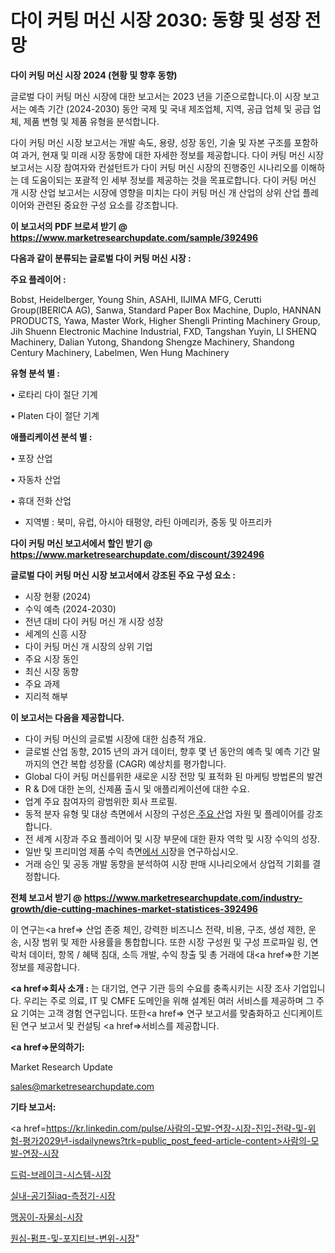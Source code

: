 # 다이 커팅 머신 시장 2030: 동향 및 성장 전망

<strong>다이 커팅 머신 시장 2024 (현황 및 향후 동향)</strong>

글로벌 다이 커팅 머신 시장에 대한 보고서는 2023 년을 기준으로합니다.이 시장 보고서는 예측 기간 (2024-2030) 동안 국제 및 국내 제조업체, 지역, 공급 업체 및 공급 업체, 제품 변형 및 제품 유형을 분석합니다.

다이 커팅 머신 시장 보고서는 개발 속도, 용량, 성장 동인, 기술 및 자본 구조를 포함하여 과거, 현재 및 미래 시장 동향에 대한 자세한 정보를 제공합니다. 다이 커팅 머신 시장 보고서는 시장 참여자와 컨설턴트가 다이 커팅 머신 시장의 진행중인 시나리오를 이해하는 데 도움이되는 포괄적 인 세부 정보를 제공하는 것을 목표로합니다. 다이 커팅 머신 개 시장 산업 보고서는 시장에 영향을 미치는 다이 커팅 머신 개 산업의 상위 산업 플레이어와 관련된 중요한 구성 요소를 강조합니다.



<strong>이 보고서의 PDF 브로셔 받기 @ <a href=https://www.marketresearchupdate.com/sample/392496>https://www.marketresearchupdate.com/sample/392496</a></strong>



<strong>다음과 같이 분류되는 글로벌 다이 커팅 머신 시장 :</strong>



<strong>주요 플레이어 :</strong>

Bobst, Heidelberger, Young Shin, ASAHI, IIJIMA MFG, Cerutti Group(IBERICA AG), Sanwa, Standard Paper Box Machine, Duplo, HANNAN PRODUCTS, Yawa, Master Work, Higher Shengli Printing Machinery Group, Jih Shuenn Electronic Machine Industrial, FXD, Tangshan Yuyin, LI SHENQ Machinery, Dalian Yutong, Shandong Shengze Machinery, Shandong Century Machinery, Labelmen, Wen Hung Machinery



<strong>유형 분석 별 :</strong>

• 로타리 다이 절단 기계

• Platen 다이 절단 기계



<strong>애플리케이션 분석 별 :</strong>

• 포장 산업

• 자동차 산업

• 휴대 전화 산업

<ul>
  <li>지역별 : 북미, 유럽, 아시아 태평양, 라틴 아메리카, 중동 및 아프리카</li>
</ul>


<strong>다이 커팅 머신 보고서에서 할인 받기 @ <a href=https://www.marketresearchupdate.com/discount/392496>https://www.marketresearchupdate.com/discount/392496</a></strong>



<strong>글로벌 다이 커팅 머신 시장 보고서에서 강조된 주요 구성 요소 :</strong>
<ul>
  <li>시장 현황 (2024)</li>
  <li>수익 예측 (2024-2030)</li>
  <li>전년 대비 다이 커팅 머신 개 시장 성장</li>
  <li>세계의 신흥 시장</li>
  <li>다이 커팅 머신 개 시장의 상위 기업</li>
  <li>주요 시장 동인</li>
  <li>최신 시장 동향</li>
  <li>주요 과제</li>
  <li>지리적 해부</li>
</ul>


<strong>이 보고서는 다음을 제공합니다.</strong>
<ul>
  <li>다이 커팅 머신의 글로벌 시장에 대한 심층적 개요.</li>
  <li>글로벌 산업 동향, 2015 년의 과거 데이터, 향후 몇 년 동안의 예측 및 예측 기간 말까지의 연간 복합 성장률 (CAGR) 예상치를 평가합니다.</li>
  <li>Global 다이 커팅 머신를위한 새로운 시장 전망 및 표적화 된 마케팅 방법론의 발견</li>
  <li>R &amp; D에 대한 논의, 신제품 출시 및 애플리케이션에 대한 수요.</li>
  <li>업계 주요 참여자의 광범위한 회사 프로필.</li>
  <li>동적 분자 유형 및 대상 측면에서 시장의 구성은<a href=> 주요 산</a>업 자원 및 플레이어를 강조합니다.</li>
  <li>전 세계 시장과 주요 플레이어 및 시장 부문에 대한 환자 역학 및 시장 수익의 성장.</li>
  <li>일반 및 프리미엄 제품 수익 측면<a href=>에서 시</a>장을 연구하십시오.</li>
  <li>거래 승인 및 공동 개발 동향을 분석하여 시장 판매 시나리오에서 상업적 기회를 결정합니다.</li>
</ul>



<strong>전체 보고서 받기 @ <a href=https://www.marketresearchupdate.com/industry-growth/die-cutting-machines-market-statistices-392496>https://www.marketresearchupdate.com/industry-growth/die-cutting-machines-market-statistices-392496</a></strong>

이 연구는<a href=> 산업 존중</a> 체인, 강력한 비즈니스 전략, 비용, 구조, 생성 제한, 운송, 시장 범위 및 제한 사용률을 통합합니다. 또한 시장 구성원 및 구성 프로파일 링, 연락처 데이터, 항목 / 혜택 침대, 소득 개발, 수익 창출 및 총 거래에 대<a href=>한 기본 </a>정보를 제공합니다.



<strong><a href=>회사 소</a>개 :</strong>
는 대기업, 연구 기관 등의 수요를 충족시키는 시장 조사 기업입니다. 우리는 주로 의료, IT 및 CMFE 도메인을 위해 설계된 여러 서비스를 제공하며 그 주요 기여는 고객 경험 연구입니다. 또한<a href=> 연구 보</a>고서를 맞춤화하고 신디케이트 된 연구 보고서 및 컨설팅 <a href=>서비스</a>를 제공합니다.



<strong><a href=>문의하기:</a></strong>

Market Research Update

sales@marketresearchupdate.com



<strong>기타 보고서:</strong>

<a href=https://kr.linkedin.com/pulse/사람의-모발-연장-시장-진입-전략-및-위험-평가2029년-isdailynews?trk=public_post_feed-article-content>사람의-모발-연장-시장</a>

<a href=https://www.linkedin.com/pulse/드럼-브레이크-시스템-시장-현재-및-미래-성장-2029-analytics-avenue-adventures-24-ana-amftf/>드럼-브레이크-시스템-시장</a>

<a href=https://www.linkedin.com/pulse/실내-공기질iaq-측정기-시장-현재-및-미래-성장-2029-survey-spotlight-pro-24-analysis-3nl2f/>실내-공기질iaq-측정기-시장</a>

<a href=https://www.linkedin.com/pulse/맹꽁이-자물쇠-시장-세분화-연구-및-목표-고객2029년-isdailynews-mszlf/>맹꽁이-자물쇠-시장</a>

<a href=https://www.linkedin.com/pulse/원심-펌프-및-포지티브-변위-시장-경쟁-분석-성장-잠재력-2030-isdailynews-vruvf/>원심-펌프-및-포지티브-변위-시장</a>"
